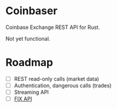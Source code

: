 # Coinbaser
Coinbase Exchange REST API for Rust.

Not yet functional.

# Roadmap
- [ ] REST read-only calls (market data)
- [ ] Authentication, dangerous calls (trades)
- [ ] Streaming API
- [ ] [FIX API](https://docs.exchange.coinbase.com/#fix-api)
